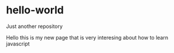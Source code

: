 # hello-world
Just another repository

Hello this is my new page that is very interesing about how to learn javascript
